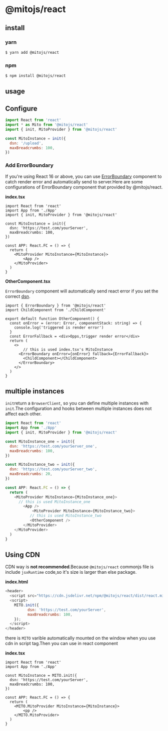 # @mitojs/react

## install

### yarn

``` bash
$ yarn add @mitojs/react
```

### npm

``` bash
$ npm install @mitojs/react
```

## usage

## Configure


```js
import React from 'react'
import * as Mito from '@mitojs/react'
import { init, MitoProvider } from '@mitojs/react'

const MitoInstance = init({
  dsn: '/upload',
  maxBreadcrumbs: 100,
})

```

### Add ErrorBoundary

If you're using React 16 or above, you can use [ErrorBoundary](https://reactjs.org/docs/error-boundaries.html) component to catch render error and automatically send to server.Here are some configurations of ErrorBoundary component that provided by @mitojs/react.

**index.tsx**

```tsx
import React from 'react'
import App from './App'
import { init, MitoProvider } from '@mitojs/react'

const MitoInstance = init({
  dsn: 'https://test.com/yourServer',
  maxBreadcrumbs: 100,
})

const APP: React.FC = () => {
  return (
    <MitoProvider MitoInstance={MitoInstance}>
        <App />
    </MitoProvider>
  )
}
```

**OtherComponent.tsx**

`ErrorBoundary` component  will automatically send react error if you set the correct [dsn](https://github.com/mitojs/mitojs/blob/master/docs/option.md).

```tsx
import { ErrorBoundary } from '@mitojs/react'
import ChildComponent from './ChildComponent'

export default function OtherComponent() {
  const onError = (error: Error, componentStack: string) => {
    console.log('triggered is render error')
  }
  const ErrorFallback = <div>Opps,trigger render error</div>
  return (
    <>
    	// this is used index.tsx's MitoInstance
      <ErrorBoundary onError={onError} fallback={ErrorFallback}>
        <ChildComponent></ChildComponent>
      </ErrorBoundary>
    </>
  )
}
```

## multiple instances

`init`return a `BrowserClient`, so you can define multiple instances with `init`.The configuration and hooks between multiple instances does not affect each other.

```js
import React from 'react'
import App from './App'
import { init, MitoProvider } from '@mitojs/react'

const MitoInstance_one = init({
  dsn: 'https://test.com/yourServer_one',
  maxBreadcrumbs: 100,
})

const MitoInstance_two = init({
  dsn: 'https://test.com/yourServer_two',
  maxBreadcrumbs: 20,
})

const APP: React.FC = () => {
  return (
    <MitoProvider MitoInstance={MitoInstance_one}>
      // this is used MitoInstance_one
        <App />
    		<MitoProvider MitoInstance={MitoInstance_two}>
           // this is used MitoInstance_two
           <OtherComponent />
        </MitoProvider>
    </MitoProvider>
  )
}
```

## Using CDN

CDN way is **not recommended**.Because `@mitojs/react` commonjs file is include `jsxRuntime` code,so it's size is larger than else package.

**index.html**

```js
<header>
  <script src="https://cdn.jsdelivr.net/npm/@mitojs/react/dist/react.min.js"></script>
  <script>
    MITO.init({
		  dsn: 'https://test.com/yourServer',
		  maxBreadcrumbs: 100,
    });
  </script>
</header>
```

there is `MITO` varible automatically mounted on the window when you use cdn in script tag.Then you can use in react component

**index.tsx**

```tsx
import React from 'react'
import App from './App'

const MitoInstance = MITO.init({
  dsn: 'https://test.com/yourServer',
  maxBreadcrumbs: 100,
})

const APP: React.FC = () => {
  return (
    <MITO.MitoProvider MitoInstance={MitoInstance}>
        <pp />
    </MITO.MitoProvider>
  )
}
```



